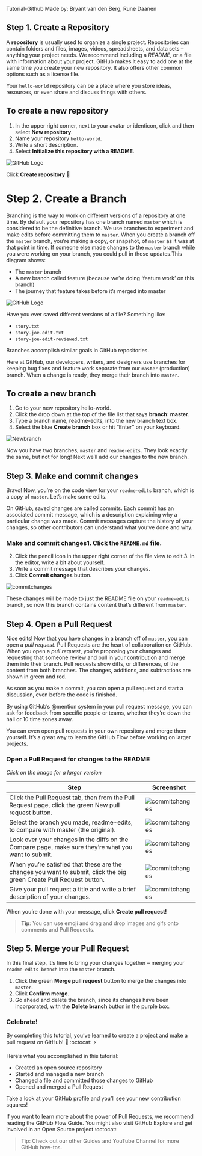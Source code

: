 Tutorial-Github
Made by: Bryant van den Berg, Rune Daanen

## Step 1. Create a Repository
A **repository** is usually used to organize a single project. Repositories can contain folders and files, images, videos, spreadsheets, and data sets – anything your project needs. We recommend including a *README*, or a file with information about your project. GitHub makes it easy to add one at the same time you create your new repository. It also offers other common options such as a license file.

Your `hello-world` repository can be a place where you store ideas, resources, or even share and discuss things with others.
## To create a new repository

1. In the upper right corner, next to your avatar or identicon, click  and then select **New repository**.
2. Name your repository `hello-world`.
3. Write a short description.
4. Select **Initialize this repository with a README**.

![GitHub Logo](image/fcdcb6ad8453ab6e6817eacd8faa4336.png)

Click **Create repository** :tada:

# Step 2. Create a Branch
Branching is the way to work on different versions of a repository at one time.
By default your repository has one branch named `master` which is considered to be the definitive branch. We use branches to experiment and make edits before committing them to `master`.
When you create a branch off the `master` branch, you’re making a copy, or snapshot, of `master` as it was at that point in time. If someone else made changes to the `master` branch while you were working on your branch, you could pull in those updates.This diagram shows:
* The `master` branch
* A new branch called feature (because we’re doing ‘feature work’ on this branch)
* The journey that feature takes before it’s merged into master 

![GitHub Logo](image/branching.png)

Have you ever saved different versions of a file? Something like:
* `story.txt`
* `story-joe-edit.txt`
* `story-joe-edit-reviewed.txt`

Branches accomplish similar goals in GitHub repositories.

Here at GitHub, our developers, writers, and designers use branches for keeping bug fixes and feature work separate from our `master` (production) branch. When a change is ready, they merge their branch into `master`.

## To create a new branch
1. Go to your new repository hello-world.
2. Click the drop down at the top of the file list that says **branch: master**.
3. Type a branch name, readme-edits, into the new branch text box.
4. Select the blue **Create branch** box or hit “Enter” on your keyboard.

![Newbranch](image/t2.png)

Now you have two branches, `master` and `readme-edits`. They look exactly the same, but not for long! Next we’ll add our changes to the new branch.

## Step 3. Make and commit changes
Bravo! Now, you’re on the code view for your `readme-edits` branch, which is a copy of `master`. Let’s make some edits.

On GitHub, saved changes are called commits. Each commit has an associated commit message, which is a description explaining why a particular change was made. Commit messages capture the history of your changes, so other contributors can understand what you’ve done and why.
### Make and commit changes1. Click the `README.md` file.
2. Click the  pencil icon in the upper right corner of the file view to edit.3. In the editor, write a bit about yourself.
4. Write a commit message that describes your changes.
5. Click **Commit changes** button.

![commitchanges](image/t3.png)

These changes will be made to just the README file on your `readme-edits` branch, so now this branch contains content that’s different from `master`.

## Step 4. Open a Pull Request
Nice edits! Now that you have changes in a branch off of `master`, you can open a *pull request*.
Pull Requests are the heart of collaboration on GitHub. When you open a *pull request*, you’re proposing your changes and requesting that someone review and pull in your contribution and merge them into their branch. Pull requests show diffs, or differences, of the content from both branches. The changes, additions, and subtractions are shown in green and red.

As soon as you make a commit, you can open a pull request and start a discussion, even before the code is finished.

By using GitHub’s @mention system in your pull request message, you can ask for feedback from specific people or teams, whether they’re down the hall or 10 time zones away.

You can even open pull requests in your own repository and merge them yourself. It’s a great way to learn the GitHub Flow before working on larger projects.
### **Open a Pull Request for changes to the README**
*Click on the image for a larger version*

Step | Screenshot
---- | ----------
Click the  Pull Request tab, then from the Pull Request page, click the green New pull request button. | ![commitchanges](image/pr-tab.gif)
Select the branch you made, readme-edits, to compare with master (the original). |  ![commitchanges](image/t2.png)
Look over your changes in the diffs on the Compare page, make sure they’re what you want to submit. | ![commitchanges](image/pick-branch.png)
When you’re satisfied that these are the changes you want to submit, click the big green Create Pull Request button. | ![commitchanges](image/t2.png)
Give your pull request a title and write a brief description of your changes. | ![commitchanges](image/t2.png)
When you’re done with your message, click **Create pull request!**
> **Tip**: You can use emoji and drag and drop images and gifs onto comments and Pull Requests.

## Step 5. Merge your Pull Request
In this final step, it’s time to bring your changes together – merging your `readme-edits branch` into the `master` branch.

1. Click the green **Merge pull request** button to merge the changes into `master`.
2. Click **Confirm merge**.
3. Go ahead and delete the branch, since its changes have been incorporated, with the **Delete branch** button in the purple box.
 
 
 
### Celebrate!
By completing this tutorial, you’ve learned to create a project and make a pull request on GitHub! :tada: :octocat: :zap:  

Here’s what you accomplished in this tutorial:
* Created an open source repository
* Started and managed a new branch
* Changed a file and committed those changes to GitHub
* Opened and merged a Pull Request

Take a look at your GitHub profile and you’ll see your new contribution squares!

If you want to learn more about the power of Pull Requests, we recommend reading the GitHub Flow Guide. You might also visit GitHub Explore and get involved in an Open Source project :octocat: 

> Tip: Check out our other Guides and YouTube Channel for more GitHub how-tos.

